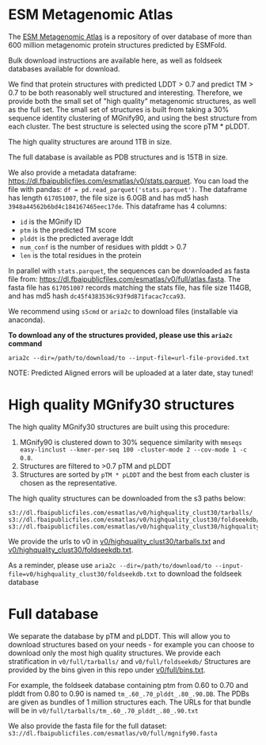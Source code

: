 # ESM Metagenomic Atlas

The [ESM Metagenomic Atlas](https://esmatlas.com) is a repository of over database of more than 600 million metagenomic protein structures predicted by ESMFold.

Bulk download instructions are available here, as well as foldseek databases available for download.

We find that protein structures with predicted LDDT > 0.7 and predict TM > 0.7 to be both reasonably well structured and interesting.
Therefore, we provide both the small set of "high quality" metagenomic structures, as well as the full set.
The small set of structures is built from taking a 30% sequence identity clustering of MGnify90, and using the best structure from each cluster.
The best structure is selected using the score pTM * pLDDT.

The high quality structures are around 1TB in size.

The full database is available as PDB structures and is 15TB in size.

We also provide a metadata dataframe: <https://dl.fbaipublicfiles.com/esmatlas/v0/stats.parquet>.
You can load the file with pandas: `df = pd.read_parquet('stats.parquet')`.
The dataframe has length `617051007`, the file size is 6.0GB and has md5 hash `3948a44562b6bd4c184167465eec17de`.
This dataframe has 4 columns:
- `id` is the MGnify ID
- `ptm` is the predicted TM score
- `plddt` is the predicted average lddt
- `num_conf` is the number of residues with plddt > 0.7
- `len` is the total residues in the protein

In parallel with `stats.parquet`, the sequences can be downloaded as fasta file from: <https://dl.fbaipublicfiles.com/esmatlas/v0/full/atlas.fasta>.
The fasta file has `617051007` records matching the stats file, has file size 114GB, and has md5 hash `dc45f4383536c93f9d871facac7cca93`.

We recommend using `s5cmd` or `aria2c` to download files (installable via anaconda).

**To download any of the structures provided, please use this `aria2c` command**
```
aria2c --dir=/path/to/download/to --input-file=url-file-provided.txt
```

NOTE: Predicted Aligned errors will be uploaded at a later date, stay tuned!

# High quality MGnify30 structures

The high quality MGnify30 structures are built using this procedure:
1. MGnify90 is clustered down to 30% sequence similarity with `mmseqs easy-linclust --kmer-per-seq 100 -cluster-mode 2 --cov-mode 1 -c 0.8`.
1. Structures are filtered to >0.7 pTM and pLDDT
1. Structures are sorted by `pTM * pLDDT` and the best from each cluster is chosen as the representative.


The high quality structures can be downloaded from the s3 paths below:

```
s3://dl.fbaipublicfiles.com/esmatlas/v0/highquality_clust30/tarballs/
s3://dl.fbaipublicfiles.com/esmatlas/v0/highquality_clust30/foldseekdb/
s3://dl.fbaipublicfiles.com/esmatlas/v0/highquality_clust30/highquality_clust30.fasta
```

We provide the urls to v0 in [v0/highquality_clust30/tarballs.txt](v0/highquality_clust30/tarballs.txt) and [v0/highquality_clust30/foldseekdb.txt](v0/highquality_clust30/foldseekdb.txt).

As a reminder, please use `aria2c --dir=/path/to/download/to --input-file=v0/highquality_clust30/foldseekdb.txt` to download the foldseek database

# Full database

We separate the database by pTM and pLDDT.
This will allow you to download structures based on your needs - for example you can choose to download only the most high quality structures.
We provide each stratification in `v0/full/tarballs/` and `v0/full/foldseekdb/`
Structures are provided by the bins given in this repo under [v0/full/bins.txt](v0/full/bins.txt).

For example, the foldseek database containing ptm from 0.60 to 0.70 and plddt from 0.80 to 0.90 is named `tm_.60_.70_plddt_.80_.90.DB`.
The PDBs are given as bundles of 1 million structures each.
The URLs for that bundle will be in `v0/full/tarballs/tm_.60_.70_plddt_.80_.90.txt`

We also provide the fasta file for the full dataset:
`s3://dl.fbaipublicfiles.com/esmatlas/v0/full/mgnify90.fasta`
